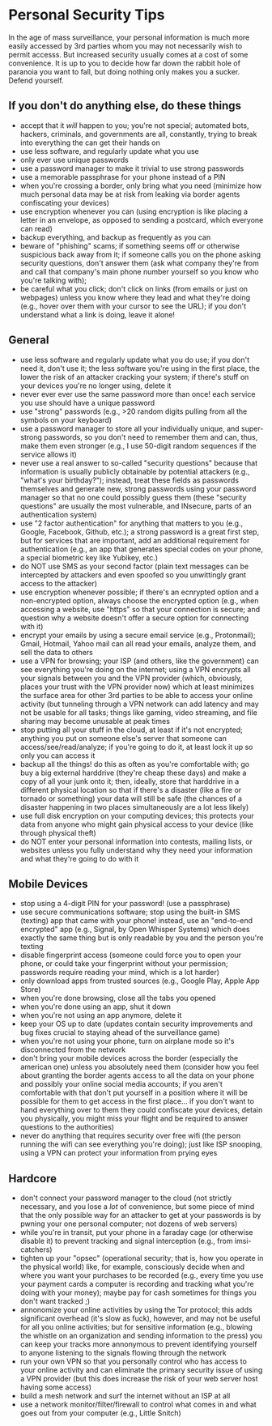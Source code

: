 # Personal Security Tips

In the age of mass surveillance, your personal information is much more easily accessed by 3rd parties whom you may not necessarily wish to permit accesss. But increased security usually comes at a cost of some convenience. It is up to you to decide how far down the rabbit hole of paranoia you want to fall, but doing nothing only makes you a sucker. Defend yourself.


## If you don't do anything else, do these things

- accept that it *will* happen to you; you're not special; automated bots, hackers, criminals, and governments are all, constantly, trying to break into everything the can get their hands on
- use less software, and regularly update what you use
- only ever use unique passwords
- use a password manager to make it trivial to use strong passwords
- use a memorable passphrase for your phone instead of a PIN
- when you're crossing a border, only bring what you need (minimize how much personal data may be at risk from leaking via border agents confiscating your devices)
- use encryption whenever you can (using encryption is like placing a letter in an envelope, as opposed to sending a postcard, which everyone can read)
- backup everything, and backup as frequently as you can 
- beware of "phishing" scams; if something seems off or otherwise suspicious back away from it; if someone calls you on the phone asking security questions, don't answer them (ask what company they're from and call that company's main phone number yourself so you know who you're talking with); 
- be careful what you click; don't click on links (from emails or just on webpages) unless you know where they lead and what they're doing (e.g., hover over them with your cursor to see the URL); if you don't understand what a link is doing, leave it alone!


## General

- use less software and regularly update what you do use; if you don't need it, don't use it; the less software you're using in the first place, the lower the risk of an attacker cracking your system; if there's stuff on your devices you're no longer using, delete it
- never ever ever use the same password more than once! each service you use should have a unique password
- use "strong" passwords (e.g., >20 random digits pulling from all the symbols on your keyboard)
- use a password manager to store all your individually unique, and super-strong passwords, so you don't need to remember them and can, thus, make them even stronger (e.g., I use 50-digit random sequences if the service allows it)
- never use a real answer to so-called "security questions" because that information is usually publicly obtainable by potential attackers (e.g., "what's your birthday?"); instead, treat these fields as passwords themselves and generate new, strong passwords using your password manager so that no one could possibly guess them (these "security questions" are usually the most vulnerable, and INsecure, parts of an authentication system)
- use "2 factor authentication" for anything that matters to you (e.g., Google, Facebook, Github, etc.); a strong password is a great first step, but for services that are important, add an additional requirement for authentication (e.g., an app that generates special codes on your phone, a special biometric key like Yubikey, etc.)
- do NOT use SMS as your second factor (plain text messages can be intercepted by attackers and even spoofed so you unwittingly grant access to the attacker)
- use encryption whenever possible; if there's an ecnrypted option and a non-encrypted option, always choose the encrypted option (e.g., when accessing a website, use "https" so that your connection is secure; and question why a website doesn't offer a secure option for connecting with it)
- encrypt your emails by using a secure email service (e.g., Protonmail); Gmail, Hotmail, Yahoo mail can all read your emails, analyze them, and sell the data to others
- use a VPN for browsing; your ISP (and others, like the government) can see everything you're doing on the internet; using a VPN encrypts all your signals between you and the VPN provider (which, obviously, places your trust with the VPN provider now) which at least minimizes the surface area for other 3rd parties to be able to access your online activity (but tunneling through a VPN network can add latency and may not be usable for all tasks; things like gaming, video streaming, and file sharing may become unusable at peak times
- stop putting all your stuff in the cloud, at least if it's not encrypted; anything you put on someone else's server that someone can access/see/read/analyze; if you're going to do it, at least lock it up so only you can access it
- backup all the things! do this as often as you're comfortable with; go buy a big external harddrive (they're cheap these days) and make a copy of all your junk onto it; then, ideally, store that harddrive in a different physical location so that if there's a disaster (like a fire or tornado or something) your data will still be safe (the chances of a disaster happening in two places simultaneously are a lot less likely)
- use full disk encryption on your computing devices; this protects your data from anyone who might gain physical access to your device (like through physical theft)
- do NOT enter your personal information into contests, mailing lists, or websites unless you fully understand why they need your information and what they're going to do with it


## Mobile Devices

- stop using a 4-digit PIN for your password! (use a passphrase)
- use secure communications software; stop using the built-in SMS (texting) app that came with your phone! instead, use an "end-to-end encrypted" app (e.g., Signal, by Open Whisper Systems) which does exactly the same thing but is only readable by you and the person you're texting
- disable fingerprint access (someone could force you to open your phone, or could take your fingerprint without your permission; passwords require reading your mind, which is a lot harder)
- only download apps from trusted sources (e.g., Google Play, Apple App Store)
- when you're done browsing, close all the tabs you opened
- when you're done using an app, shut it down
- when you're not using an app anymore, delete it
- keep your OS up to date (updates contain security improvements and bug fixes crucial to staying ahead of the surveillance game)
- when you're not using your phone, turn on airplane mode so it's disconnected from the network
- don't bring your mobile devices across the border (especially the american one) unless you absolutely need them (consider how you feel about granting the border agents access to all the data on your phone and possibly your online social media accounts; if you aren't comfortable with that don't put yourself in a position where it will be possible for them to get access in the first place... if you don't want to hand everything over to them they could confiscate your devices, detain you physically, you might miss your flight and be required to answer questions to the authorities)
- never do anything that requires security over free wifi (the person running the wifi can see everything you're doing); just like ISP snooping, using a VPN can protect your information from prying eyes


## Hardcore

- don't connect your password manager to the cloud (not strictly necessary, and you lose a *lot* of convenience, but some piece of mind that the only possible way for an attacker to get at your passwords is by pwning your one personal computer; not dozens of web servers)
- while you're in transit, put your phone in a faraday cage (or otherwise disable it) to prevent tracking and signal interception (e.g., from imsi-catchers)
- tighten up your "opsec" (operational security; that is, how you operate in the physical world) like, for example, consciously decide when and where you want your purchases to be recorded (e.g., every time you use your payment cards a computer is recording and tracking what you're doing with your money); maybe pay for cash sometimes for things you don't want tracked ;)
- annonomize your online activities by using the Tor protocol; this adds significant overhead (it's slow as fuck), however, and may not be useful for all you online activities; but for sensitive information (e.g., blowing the whistle on an organization and sending information to the press) you can keep your tracks more annonymous to prevent identifying yourself to anyone listening to the signals flowing through the network
- run your own VPN so that you personally control who has access to your online activity and can eliminate the primary security issue of using a VPN provider (but this does increase the risk of your web server host having some access)
- build a mesh network and surf the internet without an ISP at all
- use a network monitor/filter/firewall to control what comes in and what goes out from your computer (e.g., Little Snitch)

